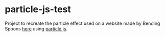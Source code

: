 # particle-js-test

Project to recreate the particle effect used on a website made by Bending Spoons [here](https://transcend.bendingspoons.com/) using [particle.js](https://vincentgarreau.com/particles.js/).
